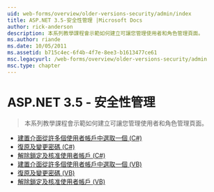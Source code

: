 ```yaml
---
uid: web-forms/overview/older-versions-security/admin/index
title: ASP.NET 3.5-安全性管理 |Microsoft Docs
author: rick-anderson
description: 本系列教學課程會示範如何建立可讓您管理使用者和角色管理頁面。
ms.author: riande
ms.date: 10/05/2011
ms.assetid: b715c4ec-6f4b-4f7e-8ee3-b1613477ce61
msc.legacyurl: /web-forms/overview/older-versions-security/admin
msc.type: chapter
---
```

<a name="aspnet-35---security-administration"></a>ASP.NET 3.5 - 安全性管理
====================
> 本系列教學課程會示範如何建立可讓您管理使用者和角色管理頁面。


- [建置介面從許多個使用者帳戶中選取一個 (C#)](building-an-interface-to-select-one-user-account-from-many-cs.md)
- [復原及變更密碼 (C#)](recovering-and-changing-passwords-cs.md)
- [解除鎖定及核准使用者帳戶 (C#)](unlocking-and-approving-user-accounts-cs.md)
- [建置介面從許多個使用者帳戶中選取一個 (VB)](building-an-interface-to-select-one-user-account-from-many-vb.md)
- [復原及變更密碼 (VB)](recovering-and-changing-passwords-vb.md)
- [解除鎖定及核准使用者帳戶 (VB)](unlocking-and-approving-user-accounts-vb.md)
